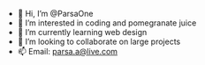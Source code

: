 - 👋 Hi, I’m @ParsaOne
- 👀 I’m interested in coding and pomegranate juice
- 🌱 I’m currently learning web design
- 💞️ I’m looking to collaborate on large projects
- 📫 Email: <parsa.a@live.com>

<!---
ParsaOne/ParsaOne is a ✨ special ✨ repository because its `README.md` (this file) appears on your GitHub profile.
You can click the Preview link to take a look at your changes.
--->
